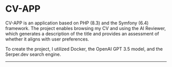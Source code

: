# CV-APP

CV-APP is an application based on PHP (8.3) and the Symfony (6.4) framework. The project enables browsing my CV and using the AI Reviewer, which generates a description of the title and provides an assessment of whether it aligns with user preferences.

To create the project, I utilized Docker, the OpenAI GPT 3.5 model, and the Serper.dev search engine.

---